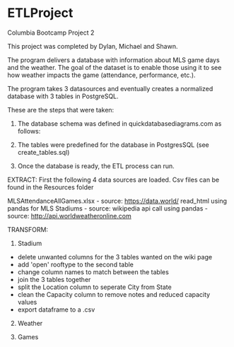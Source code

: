 # ETLProject
Columbia Bootcamp Project 2

This project was completed by Dylan, Michael and Shawn.

The program delivers a database with information about MLS game days and the weather. The goal of the dataset is to enable those using it to see how weather impacts the game (attendance, performance, etc.). 

The program takes 3 datasources and eventually creates a normalized database with 3 tables in PostgreSQL.

These are the steps that were taken:

1. The database schema was defined in quickdatabasediagrams.com as follows:



2. The tables were predefined for the database in PostgresSQL (see create_tables.sql)

3. Once the database is ready, the ETL process can run.


EXTRACT: First the following 4 data sources are loaded. Csv files can be found in the Resources folder

MLSAttendanceAllGames.xlsx - source: https://data.world/
read_html using pandas for MLS Stadiums - source: wikipedia
api call using pandas - source: http://api.worldweatheronline.com


TRANSFORM:

1. Stadium
- delete unwanted columns for the 3 tables wanted on the wiki page
- add 'open' rooftype to the second table
- change column names to match between the tables
- join the 3 tables together
- split the Location column to seperate City from State
- clean the Capacity column to remove notes and reduced capacity values
- export dataframe to a .csv

2. Weather


3. Games
